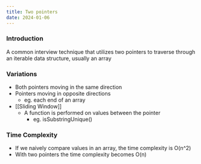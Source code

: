 ```yaml
---
title: Two pointers
date: 2024-01-06
---
```

### Introduction
A common interview technique that utilizes two pointers to traverse through an iterable data structure, usually an array

### Variations
- Both pointers moving in the same direction
- Pointers moving in opposite directions 
	- eg. each end of an array
- [[Sliding Window]]
	- A function is performed on values between the pointer
		- eg. isSubstringUnique()

### Time Complexity
- If we naively compare values in an array, the time complexity is O(n^2)
- With two pointers the time complexity becomes O(n)
